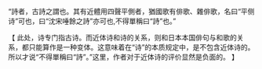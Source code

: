 “詩者，古詩之謂也。其有近體用四聲平側者，猶國歌有俳歌、雜俳歌，名曰“平侧诗”可也，曰“沈宋唾餘之詩”亦可也,不得單稱曰“詩”也。”

【
此处，诗专门指古诗。而近体诗和诗的关系，则和日本本国俳句与和歌的关系，都只能算作是一种变体。这意味着在“诗”的本质规定中，是不包含近体诗的。所以才说“不得單稱曰“詩”。”这里，作者对于近体诗的评价显然是负面的。
】